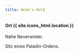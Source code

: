 ```yaml
---
title: Helm's Hold
---
```


#### Ort  {{ site.icons_html.location }}

Nahe Neverwinter.

Sitz eines Paladin-Ordens.

